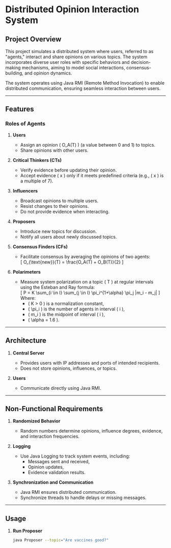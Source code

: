 # Distributed Opinion Interaction System  

## Project Overview  
This project simulates a distributed system where users, referred to as "agents," interact and share opinions on various topics. The system incorporates diverse user roles with specific behaviors and decision-making mechanisms, aiming to model social interactions, consensus-building, and opinion dynamics.  

The system operates using Java RMI (Remote Method Invocation) to enable distributed communication, ensuring seamless interaction between users.  

---

## Features  

### Roles of Agents  

1. **Users**  
   - Assign an opinion \( O_A(T) \) (a value between 0 and 1) to topics.  
   - Share opinions with other users.  

2. **Critical Thinkers (CTs)**  
   - Verify evidence before updating their opinion.  
   - Accept evidence \( x \) only if it meets predefined criteria (e.g., \( x \) is a multiple of 7).  

3. **Influencers**  
   - Broadcast opinions to multiple users.  
   - Resist changes to their opinions.  
   - Do not provide evidence when interacting.  

4. **Proposers**  
   - Introduce new topics for discussion.  
   - Notify all users about newly discussed topics.  

5. **Consensus Finders (CFs)**  
   - Facilitate consensus by averaging the opinions of two agents:  
     \[
     O_{\text{new}}(T) = \frac{O_A(T) + O_B(T)}{2}
     \]

6. **Polarimeters**  
   - Measure system polarization on a topic \( T \) at regular intervals using the Esteban and Ray formula:  
     \[
     P = K \sum_{i \in I} \sum_{j \in I} \pi_i^{1+\alpha} \pi_j |m_i - m_j|
     \]
     Where:  
     - \( K > 0 \) is a normalization constant,  
     - \( \pi_i \) is the number of agents in interval \( i \),  
     - \( m_i \) is the midpoint of interval \( i \),  
     - \( \alpha = 1.6 \).  

---

## Architecture  

1. **Central Server**  
   - Provides users with IP addresses and ports of intended recipients.  
   - Does not store opinions, influences, or topics.  

2. **Users**  
   - Communicate directly using Java RMI.  

---

## Non-Functional Requirements  

1. **Randomized Behavior**  
   - Random numbers determine opinions, influence degrees, evidence, and interaction frequencies.  

2. **Logging**  
   - Use Java Logging to track system events, including:  
     - Messages sent and received,  
     - Opinion updates,  
     - Evidence validation results.  

3. **Synchronization and Communication**  
   - Java RMI ensures distributed communication.  
   - Synchronize threads to handle delays or missing messages.  

---

## Usage  

1. **Run Proposer**  
   ```bash
   java Proposer --topic="Are vaccines good?"

